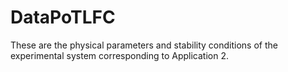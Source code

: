 # DataPoTLFC
These are the physical parameters and stability conditions of the experimental system corresponding to Application 2.
